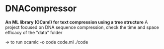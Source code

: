 # DNACompressor

**An ML library (OCaml) for text compression using a tree structure**
A project focused on DNA sequence compression, check the time and space efficacy of the "data" folder

-> to run
ocamlc -o code code.ml
./code
